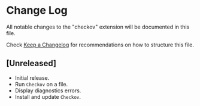 # Change Log

All notable changes to the "checkov" extension will be documented in this file.

Check [Keep a Changelog](http://keepachangelog.com/) for recommendations on how to structure this file.

## [Unreleased]

- Initial release.
- Run `Checkov` on a file.
- Display diagnostics errors.
- Install and update `Checkov`. 